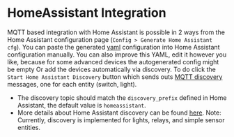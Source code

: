 # HomeAssistant Integration
MQTT based integration with Home Assistant is possible in 2 ways from the Home Assistant configuration page (`Config > Generate Home Assistant cfg`).
You can paste the generated [yaml](https://www.home-assistant.io/docs/configuration/yaml/) configuration into Home Assistant configuration manually. You can also improve this YAML, edit it however you like, because for some advanced devices the autogenerated config might be empty
Or add the devices automatically via discovery. To do click the `Start Home Assistant Discovery` button which sends outs [MQTT discovery](https://www.home-assistant.io/docs/mqtt/discovery/) messages, one for each entity (switch, light).
* The discovery topic should match the `discovery_prefix` defined in Home Assistant, the default value is `homeassistant`.
* More details about Home Assistant discovery can be found [here](https://www.home-assistant.io/docs/mqtt/discovery/).
 Note: Currently, discovery is implemented for lights, relays, and simple sensor entities.  